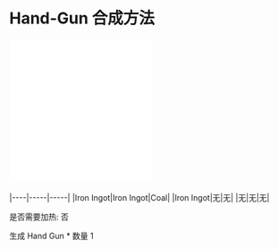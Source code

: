 # Hand-Gun 合成方法

![Icon](d6e4dc2ab496ac845a119b14c5abbb91.png)

|----|-----|-----|
|Iron Ingot|Iron Ingot|Coal|
|Iron Ingot|无|无|
|无|无|无|

是否需要加热: 否

生成 Hand Gun \* 数量 1
<br/> <br/> <br/> 

